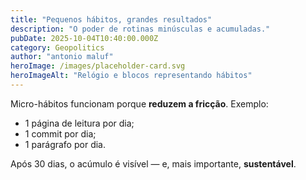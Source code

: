 ```yaml
---
title: "Pequenos hábitos, grandes resultados"
description: "O poder de rotinas minúsculas e acumuladas."
pubDate: 2025-10-04T10:40:00.000Z
category: Geopolitics
author: "antonio maluf"
heroImage: /images/placeholder-card.svg
heroImageAlt: "Relógio e blocos representando hábitos"
---
```


Micro-hábitos funcionam porque **reduzem a fricção**. Exemplo:

- 1 página de leitura por dia;
- 1 commit por dia;
- 1 parágrafo por dia.

Após 30 dias, o acúmulo é visível — e, mais importante, **sustentável**.